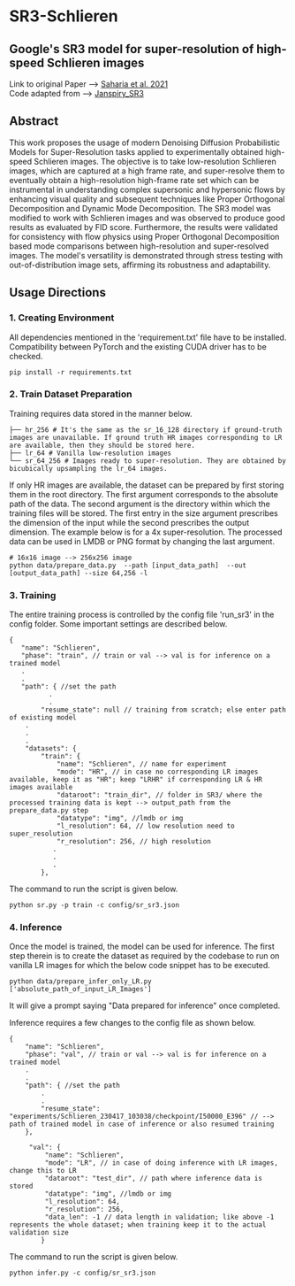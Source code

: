 # SR3-Schlieren
## Google's SR3 model for super-resolution of high-speed Schlieren images

Link to original Paper --> [Saharia et al. 2021](https://arxiv.org/abs/2104.07636)\
Code adapted from --> [Janspiry_SR3](https://github.com/Janspiry/Image-Super-Resolution-via-Iterative-Refinement)

## Abstract
This work proposes the usage of modern Denoising Diffusion Probabilistic Models for Super-Resolution tasks applied to experimentally obtained high-speed Schlieren images. The objective is to take low-resolution Schlieren images, which are captured at a high frame rate, and super-resolve them to eventually obtain a high-resolution high-frame rate set which can be instrumental in understanding complex supersonic and hypersonic flows by enhancing visual quality and subsequent techniques like Proper Orthogonal Decomposition and Dynamic Mode Decomposition. The SR3 model was modified to work with Schlieren images and was observed to produce good results as evaluated by FID score. Furthermore, the results were validated for consistency with flow physics using Proper Orthogonal Decomposition based mode comparisons between high-resolution and super-resolved images. The model's versatility is demonstrated through stress testing with out-of-distribution image sets, affirming its robustness and adaptability.

## Usage Directions
### 1. Creating Environment
All dependencies mentioned in the 'requirement.txt' file have to be installed. Compatibility between PyTorch and the existing CUDA driver has to be checked.
```shell
pip install -r requirements.txt
```

### 2. Train Dataset Preparation
Training requires data stored in the manner below.
```
├── hr_256 # It's the same as the sr_16_128 directory if ground-truth images are unavailable. If ground truth HR images corresponding to LR are available, then they should be stored here.
├── lr_64 # Vanilla low-resolution images
└── sr_64_256 # Images ready to super-resolution. They are obtained by bicubically upsampling the lr_64 images.
```
If only HR images are available, the dataset can be prepared by first storing them in the root directory. The first argument corresponds to the absolute path of the data. The second argument is the directory within which the training files will be stored. The first entry in the size argument prescribes the dimension of the input while the second prescribes the output dimension. The example below is for a 4x super-resolution. The processed data can be used in LMDB or PNG format by changing the last argument.
```
# 16x16 image --> 256x256 image
python data/prepare_data.py  --path [input_data_path]  --out [output_data_path] --size 64,256 -l
```
### 3. Training
The entire training process is controlled by the config file 'run_sr3' in the config folder. Some important settings are described below.
```
{
   "name": "Schlieren",
   "phase": "train", // train or val --> val is for inference on a trained model
   .
   .
   "path": { //set the path
          .
          .
        "resume_state": null // training from scratch; else enter path of existing model
    .
    .
    .
    "datasets": {
        "train": {
            "name": "Schlieren", // name for experiment
            "mode": "HR", // in case no corresponding LR images available, keep it as "HR"; keep "LRHR" if corresponding LR & HR images available
            "dataroot": "train_dir", // folder in SR3/ where the processed training data is kept --> output_path from the prepare_data.py step
            "datatype": "img", //lmdb or img
            "l_resolution": 64, // low resolution need to super_resolution
            "r_resolution": 256, // high resolution
           .
           .
           .   
        },
```
The command to run the script is given below.
```
python sr.py -p train -c config/sr_sr3.json
```
### 4. Inference
Once the model is trained, the model can be used for inference. The first step therein is to create the dataset as required by the codebase to run on vanilla LR images for which the below code snippet has to be executed.
```
python data/prepare_infer_only_LR.py ['absolute_path_of_input_LR_Images']
```
It will give a prompt saying "Data prepared for inference" once completed.

Inference requires a few changes to the config file as shown below.
```
{
    "name": "Schlieren",
    "phase": "val", // train or val --> val is for inference on a trained model
    .
    .
    "path": { //set the path
        .
        .
        "resume_state": "experiments/Schlieren_230417_103038/checkpoint/I50000_E396" // --> path of trained model in case of inference or also resumed training
    },

     "val": {
         "name": "Schlieren",
         "mode": "LR", // in case of doing inference with LR images, change this to LR
         "dataroot": "test_dir", // path where inference data is stored
         "datatype": "img", //lmdb or img
         "l_resolution": 64,
         "r_resolution": 256,
         "data_len": -1 // data length in validation; like above -1 represents the whole dataset; when training keep it to the actual validation size
        }
```
The command to run the script is given below.
```
python infer.py -c config/sr_sr3.json
```
